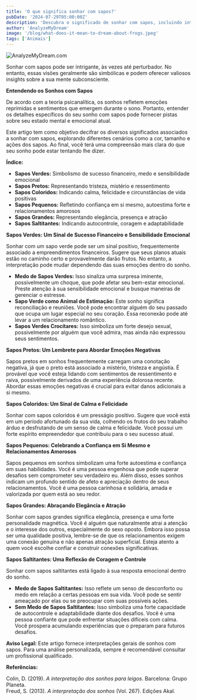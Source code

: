 ```yaml
---
title: 'O que significa sonhar com sapos?'
pubDate: '2024-07-29T05:00:00Z'
description: 'Descubra o significado de sonhar com sapos, incluindo interpretações de sapos verdes, pretos, pequenos, grandes e saltitantes.'
author: 'AnalyzeMyDream'
image: '/blog/what-does-it-mean-to-dream-about-frogs.jpeg'
tags: ['Animais']
---
```


![AnalyzeMyDream.com](/blog/what-does-it-mean-to-dream-about-frogs.jpeg)


Sonhar com sapos pode ser intrigante, às vezes até perturbador. No entanto, essas visões geralmente são simbólicas e podem oferecer valiosos insights sobre a sua mente subconsciente.

**Entendendo os Sonhos com Sapos**

De acordo com a teoria psicanalítica, os sonhos refletem emoções reprimidas e sentimentos que emergem durante o sono. Portanto, entender os detalhes específicos do seu sonho com sapos pode fornecer pistas sobre seu estado mental e emocional atual.

Este artigo tem como objetivo decifrar os diversos significados associados a sonhar com sapos, explorando diferentes cenários como a cor, tamanho e ações dos sapos. Ao final, você terá uma compreensão mais clara do que seu sonho pode estar tentando lhe dizer.

**Índice:**

- **Sapos Verdes:** Simbolismo de sucesso financeiro, medo e sensibilidade emocional
- **Sapos Pretos:** Representando tristeza, mistério e ressentimento
- **Sapos Coloridos:** Indicando calma, felicidade e circunstâncias de vida positivas
- **Sapos Pequenos:** Refletindo confiança em si mesmo, autoestima forte e relacionamentos amorosos
- **Sapos Grandes:** Representando elegância, presença e atração
- **Sapos Saltitantes:** Indicando autocontrole, coragem e adaptabilidade


**Sapos Verdes: Um Sinal de Sucesso Financeiro e Sensibilidade Emocional**

Sonhar com um sapo verde pode ser um sinal positivo, frequentemente associado a empreendimentos financeiros. Sugere que seus planos atuais estão no caminho certo e provavelmente darão frutos. No entanto, a interpretação pode mudar dependendo das suas emoções dentro do sonho.

- **Medo de Sapos Verdes:** Isso sinaliza uma surpresa iminente, possivelmente um choque, que pode afetar seu bem-estar emocional. Preste atenção à sua sensibilidade emocional e busque maneiras de gerenciar o estresse.
- **Sapo Verde como Animal de Estimação:** Este sonho significa reconciliação e reuniões. Você pode encontrar alguém do seu passado que ocupa um lugar especial no seu coração. Essa reconexão pode até levar a um relacionamento romântico.
- **Sapos Verdes Crocitares:** Isso simboliza um forte desejo sexual, possivelmente por alguém que você admira, mas ainda não expressou seus sentimentos.

**Sapos Pretos: Um Lembrete para Abordar Emoções Negativas**

Sapos pretos em sonhos frequentemente carregam uma conotação negativa, já que o preto está associado a mistério, tristeza e angústia. É provável que você esteja lidando com sentimentos de ressentimento e raiva, possivelmente derivados de uma experiência dolorosa recente. Abordar essas emoções negativas é crucial para evitar danos adicionais a si mesmo.

**Sapos Coloridos: Um Sinal de Calma e Felicidade**

Sonhar com sapos coloridos é um presságio positivo. Sugere que você está em um período afortunado da sua vida, colhendo os frutos do seu trabalho árduo e desfrutando de um senso de calma e felicidade. Você possui um forte espírito empreendedor que contribuiu para o seu sucesso atual.

**Sapos Pequenos: Celebrando a Confiança em Si Mesmo e Relacionamentos Amorosos**

Sapos pequenos em sonhos simbolizam uma forte autoestima e confiança em suas habilidades. Você é uma pessoa engenhosa que pode superar desafios sem comprometer seu verdadeiro eu. Além disso, esses sonhos indicam um profundo sentido de afeto e apreciação dentro de seus relacionamentos. Você é uma pessoa carinhosa e solidária, amada e valorizada por quem está ao seu redor.

**Sapos Grandes: Abraçando Elegância e Atração**

Sonhar com sapos grandes significa elegância, presença e uma forte personalidade magnética. Você é alguém que naturalmente atrai a atenção e o interesse dos outros, especialmente do sexo oposto. Embora isso possa ser uma qualidade positiva, lembre-se de que os relacionamentos exigem uma conexão genuína e não apenas atração superficial. Esteja atento a quem você escolhe confiar e construir conexões significativas.

**Sapos Saltitantes: Uma Reflexão de Coragem e Controle**

Sonhar com sapos saltitantes está ligado à sua resposta emocional dentro do sonho.

- **Medo de Sapos Saltitantes:** Isso reflete um senso de desconforto ou medo em relação a certas pessoas em sua vida. Você pode se sentir ameaçado por elas ou se preocupar com suas possíveis ações.
- **Sem Medo de Sapos Saltitantes:** Isso simboliza uma forte capacidade de autocontrole e adaptabilidade diante dos desafios. Você é uma pessoa confiante que pode enfrentar situações difíceis com calma. Você prospera acumulando experiências que o preparam para futuros desafios.

**Aviso Legal:** Este artigo fornece interpretações gerais de sonhos com sapos. Para uma análise personalizada, sempre é recomendável consultar um profissional qualificado.

**Referências:**

Colin, D. (2019). *A interpretação dos sonhos para leigos*. Barcelona: Grupo Planeta.  
Freud, S. (2013). *A interpretação dos sonhos* (Vol. 267). Edições Akal.
